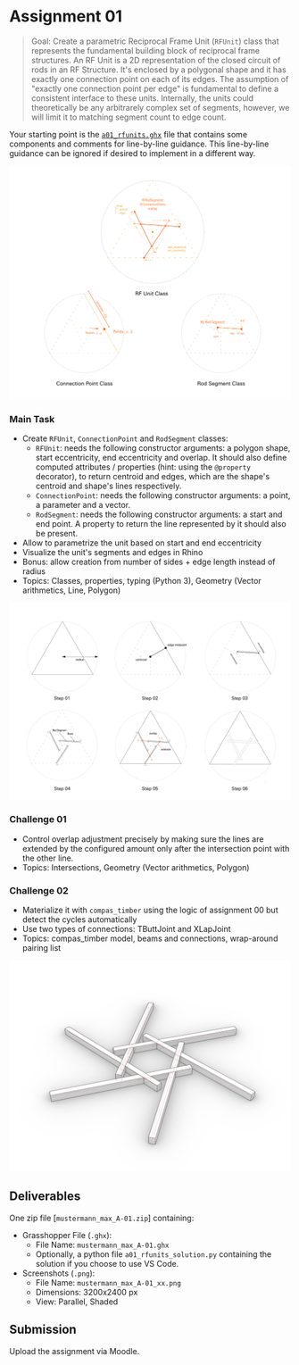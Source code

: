 # Assignment 01

> Goal: Create a parametric Reciprocal Frame Unit (`RFUnit`) class that represents the fundamental building block of reciprocal frame structures. An RF Unit is a 2D representation of the closed circuit of rods in an RF Structure. It's enclosed by a polygonal shape and it has exactly one connection point on each of its edges. The assumption of "exactly one connection point per edge" is fundamental to define a consistent interface to these units. Internally, the units could theoretically be any arbitrarely complex set of segments, however, we will limit it to matching segment count to edge count.

Your starting point is the [`a01_rfunits.ghx`](a01_rfunits.ghx) file that contains some components and comments for line-by-line guidance. This line-by-line guidance can be ignored if desired to implement in a different way.

![Parametric RF Unit](./_images/a01-all-classes.png)

### Main Task

- Create `RFUnit`, `ConnectionPoint` and `RodSegment` classes:
   - `RFUnit`: needs the following constructor arguments: a polygon shape, start eccentricity, end eccentricity and overlap. It should also define computed attributes / properties (hint: using the `@property` decorator), to return centroid and edges, which are the shape's centroid and shape's lines respectively.
   - `ConnectionPoint`: needs the following constructor arguments: a point, a parameter and a vector.
   - `RodSegment`: needs the following constructor arguments: a start and end point. A property to return the line represented by it should also be present.
- Allow to parametrize the unit based on start and end eccentricity
- Visualize the unit's segments and edges in Rhino
- Bonus: allow creation from number of sides + edge length instead of radius
- Topics: Classes, properties, typing (Python 3), Geometry (Vector arithmetics, Line, Polygon)


![Parametric RF Unit](./_images/a01-all-steps.png)

### Challenge 01

- Control overlap adjustment precisely by making sure the lines are extended by the configured amount only after the intersection point with the other line.
- Topics: Intersections, Geometry (Vector arithmetics, Polygon)

### Challenge 02

- Materialize it with `compas_timber` using the logic of assignment 00 but detect the cycles automatically
- Use two types of connections: TButtJoint and XLapJoint
- Topics: compas_timber model, beams and connections, wrap-around pairing list

![Parametric RF Unit](./_images/a01-final-output.png)

## Deliverables

One zip file [`mustermann_max_A-01.zip`] containing:

- Grasshopper File (`.ghx`):
  - File Name: `mustermann_max_A-01.ghx`
  - Optionally, a python file `a01_rfunits_solution.py` containing the solution if you choose to use VS Code.
- Screenshots (`.png`):
  - File Name: `mustermann_max_A-01_xx.png`
  - Dimensions: 3200x2400 px
  - View: Parallel, Shaded

## Submission

Upload the assignment via Moodle.